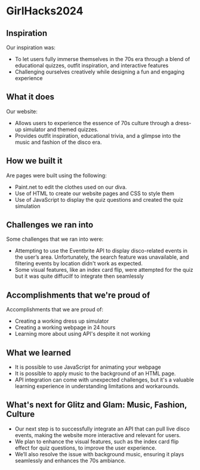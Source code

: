 # GirlHacks2024
## Inspiration
Our inspiration was: 
- To let users fully immerse themselves in the 70s era through a blend of educational quizzes, outfit inspiration, and interactive features
- Challenging ourselves creatively while designing a fun and engaging experience

## What it does
Our website:
- Allows users to experience the essence of 70s culture through a dress-up simulator and themed quizzes.
- Provides outfit inspiration, educational trivia, and a glimpse into the music and fashion of the disco era.

## How we built it
Are pages were built using the following:
- Paint.net to edit the clothes used on our diva.
- Use of HTML to create our website pages and CSS to style them
- Use of JavaScript to display the quiz questions and created the quiz simulation

## Challenges we ran into
Some challenges that we ran into were:
- Attempting to use the Eventbrite API to display disco-related events in the user’s area. Unfortunately, the search feature was unavailable, and filtering events by location didn't work as expected.
- Some visual features, like an index card flip, were attempted for the quiz but it was quite diffucilf to integrate then seamlessly 

## Accomplishments that we're proud of
Accomplishments that we are proud of:
- Creating a working dress up simulator
- Creating a working webpage in 24 hours
- Learning more about using API's despite it not working

## What we learned
- It is possible to use JavaScript for animating your webpage
- It is possible to apply music to the background of an HTML page.
- API integration can come with unexpected challenges, but it's a valuable learning experience in understanding limitations and workarounds.

## What's next for Glitz and Glam: Music, Fashion, Culture
- Our next step is to successfully integrate an API that can pull live disco events, making the website more interactive and relevant for users.
- We plan to enhance the visual features, such as the index card flip effect for quiz questions, to improve the user experience.
- We’ll also resolve the issue with background music, ensuring it plays seamlessly and enhances the 70s ambiance.
